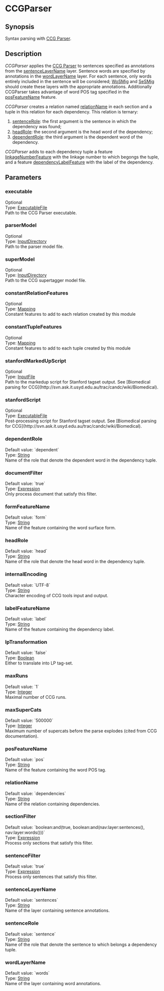 <h1 class="module">CCGParser</h1>

## Synopsis

Syntax parsing with [CCG Parser](http://svn.ask.it.usyd.edu.au/trac/candc/wiki).

## Description

*CCGParser* applies the [CCG Parser](http://svn.ask.it.usyd.edu.au/trac/candc/wiki) to sentences specified as annotations from the <a href="#sentenceLayerName" class="param">sentenceLayerName</a> layer. Sentence words are specified by annotations in the <a href="#wordLayerName" class="param">wordLayerName</a> layer. For each sentence, only words entirely included in the sentence will be considered; <a href="../module/WoSMig" class="module">WoSMig</a> and <a href="../module/SeSMig" class="module">SeSMig</a> should create these layers with the appropriate annotations. Additionally CCGParser takes advantage of word POS tag specified in the <a href="#posFeatureName" class="param">posFeatureName</a> feature.

*CCGParser* creates a relation named <a href="#relationName" class="param">relationName</a> in each section and a tuple in this relation for each dependency. This relation is ternary:
  
1. <a href="#sentenceRole" class="param">sentenceRole</a>: the first argument is the sentence in which the dependency was found;
2. <a href="#headRole" class="param">headRole</a>: the second argument is the head word of the dependency;
3. <a href="#dependentRole" class="param">dependentRole</a>: the third argument is the dependent word of the dependency.

*CCGParser* adds to each dependency tuple a feature <a href="#linkageNumberFeature" class="param">linkageNumberFeature</a> with the linkage number to which begongs the tuple, and a feature <a href="#dependencyLabelFeature" class="param">dependencyLabelFeature</a> with the label of the dependency.

## Parameters

<a name="executable">

### executable

<div class="param-level param-level-optional">Optional
</div>
<div class="param-type">Type: <a href="../converter/org.bibliome.util.files.ExecutableFile" class="converter">ExecutableFile</a>
</div>
Path to the CCG Parser executable.

<a name="parserModel">

### parserModel

<div class="param-level param-level-optional">Optional
</div>
<div class="param-type">Type: <a href="../converter/org.bibliome.util.files.InputDirectory" class="converter">InputDirectory</a>
</div>
Path to the parser model file.

<a name="superModel">

### superModel

<div class="param-level param-level-optional">Optional
</div>
<div class="param-type">Type: <a href="../converter/org.bibliome.util.files.InputDirectory" class="converter">InputDirectory</a>
</div>
Path to the CCG supertagger model file.

<a name="constantRelationFeatures">

### constantRelationFeatures

<div class="param-level param-level-optional">Optional
</div>
<div class="param-type">Type: <a href="../converter/alvisnlp.module.types.Mapping" class="converter">Mapping</a>
</div>
Constant features to add to each relation created by this module

<a name="constantTupleFeatures">

### constantTupleFeatures

<div class="param-level param-level-optional">Optional
</div>
<div class="param-type">Type: <a href="../converter/alvisnlp.module.types.Mapping" class="converter">Mapping</a>
</div>
Constant features to add to each tuple created by this module

<a name="stanfordMarkedUpScript">

### stanfordMarkedUpScript

<div class="param-level param-level-optional">Optional
</div>
<div class="param-type">Type: <a href="../converter/org.bibliome.util.files.InputFile" class="converter">InputFile</a>
</div>
Path to the markedup script for Stanford tagset output. See [Biomedical parsing for CCG](http://svn.ask.it.usyd.edu.au/trac/candc/wiki/Biomedical).

<a name="stanfordScript">

### stanfordScript

<div class="param-level param-level-optional">Optional
</div>
<div class="param-type">Type: <a href="../converter/org.bibliome.util.files.ExecutableFile" class="converter">ExecutableFile</a>
</div>
Post-processing script for Stanford tagset output. See [Biomedical parsing for CCG](http://svn.ask.it.usyd.edu.au/trac/candc/wiki/Biomedical).

<a name="dependentRole">

### dependentRole

<div class="param-level param-level-default-value">Default value: `dependent`
</div>
<div class="param-type">Type: <a href="../converter/java.lang.String" class="converter">String</a>
</div>
Name of the role that denote the dependent word in the dependency tuple.

<a name="documentFilter">

### documentFilter

<div class="param-level param-level-default-value">Default value: `true`
</div>
<div class="param-type">Type: <a href="../converter/alvisnlp.corpus.expressions.Expression" class="converter">Expression</a>
</div>
Only process document that satisfy this filter.

<a name="formFeatureName">

### formFeatureName

<div class="param-level param-level-default-value">Default value: `form`
</div>
<div class="param-type">Type: <a href="../converter/java.lang.String" class="converter">String</a>
</div>
Name of the feature containing the word surface form.

<a name="headRole">

### headRole

<div class="param-level param-level-default-value">Default value: `head`
</div>
<div class="param-type">Type: <a href="../converter/java.lang.String" class="converter">String</a>
</div>
Name of the role that denote the head word in the dependency tuple.

<a name="internalEncoding">

### internalEncoding

<div class="param-level param-level-default-value">Default value: `UTF-8`
</div>
<div class="param-type">Type: <a href="../converter/java.lang.String" class="converter">String</a>
</div>
Character encoding of CCG tools input and output.

<a name="labelFeatureName">

### labelFeatureName

<div class="param-level param-level-default-value">Default value: `label`
</div>
<div class="param-type">Type: <a href="../converter/java.lang.String" class="converter">String</a>
</div>
Name of the feature containing the dependency label.

<a name="lpTransformation">

### lpTransformation

<div class="param-level param-level-default-value">Default value: `false`
</div>
<div class="param-type">Type: <a href="../converter/java.lang.Boolean" class="converter">Boolean</a>
</div>
Either to translate into LP tag-set.

<a name="maxRuns">

### maxRuns

<div class="param-level param-level-default-value">Default value: `1`
</div>
<div class="param-type">Type: <a href="../converter/java.lang.Integer" class="converter">Integer</a>
</div>
Maximal number of CCG runs.

<a name="maxSuperCats">

### maxSuperCats

<div class="param-level param-level-default-value">Default value: `500000`
</div>
<div class="param-type">Type: <a href="../converter/java.lang.Integer" class="converter">Integer</a>
</div>
Maximum number of supercats before the parse explodes (cited from CCG documentation).

<a name="posFeatureName">

### posFeatureName

<div class="param-level param-level-default-value">Default value: `pos`
</div>
<div class="param-type">Type: <a href="../converter/java.lang.String" class="converter">String</a>
</div>
Name of the feature containing the word POS tag.

<a name="relationName">

### relationName

<div class="param-level param-level-default-value">Default value: `dependencies`
</div>
<div class="param-type">Type: <a href="../converter/java.lang.String" class="converter">String</a>
</div>
Name of the relation containing dependencies.

<a name="sectionFilter">

### sectionFilter

<div class="param-level param-level-default-value">Default value: `boolean:and(true, boolean:and(nav:layer:sentences(), nav:layer:words()))`
</div>
<div class="param-type">Type: <a href="../converter/alvisnlp.corpus.expressions.Expression" class="converter">Expression</a>
</div>
Process only sections that satisfy this filter.

<a name="sentenceFilter">

### sentenceFilter

<div class="param-level param-level-default-value">Default value: `true`
</div>
<div class="param-type">Type: <a href="../converter/alvisnlp.corpus.expressions.Expression" class="converter">Expression</a>
</div>
Process only sentences that satisfy this filter.

<a name="sentenceLayerName">

### sentenceLayerName

<div class="param-level param-level-default-value">Default value: `sentences`
</div>
<div class="param-type">Type: <a href="../converter/java.lang.String" class="converter">String</a>
</div>
Name of the layer containing sentence annotations.

<a name="sentenceRole">

### sentenceRole

<div class="param-level param-level-default-value">Default value: `sentence`
</div>
<div class="param-type">Type: <a href="../converter/java.lang.String" class="converter">String</a>
</div>
Name of the role that denote the sentence to which belongs a dependency tuple.

<a name="wordLayerName">

### wordLayerName

<div class="param-level param-level-default-value">Default value: `words`
</div>
<div class="param-type">Type: <a href="../converter/java.lang.String" class="converter">String</a>
</div>
Name of the layer containing word annotations.


